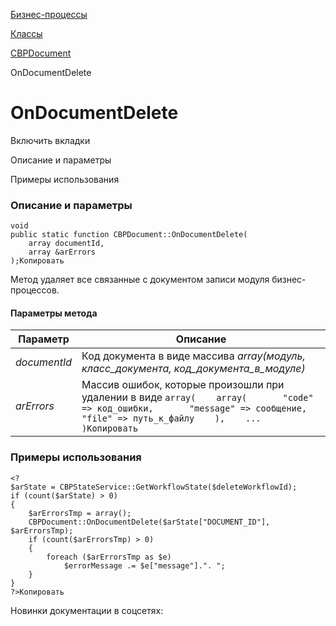 [Бизнес-процессы](/api_help/bizproc/index.php)

[Классы](/api_help/bizproc/bizproc_classes/index.php)

[CBPDocument](/api_help/bizproc/bizproc_classes/CBPDocument/index.php)

OnDocumentDelete

OnDocumentDelete
================

Включить вкладки

Описание и параметры

Примеры использования

### Описание и параметры

```
void
public static function CBPDocument::OnDocumentDelete(
	array documentId,
	array &arErrors
);Копировать
```

Метод удаляет все связанные с документом записи модуля бизнес-процессов.

#### Параметры метода

| Параметр | Описание |
| --- | --- |
| *documentId* | Код документа в виде массива *array(модуль, класс\_документа, код\_документа\_в\_модуле)* |
| *arErrors* | Массив ошибок, которые произошли при удалении в виде  ``` array(    array(       "code" => код_ошибки,       "message" => сообщение,       "file" => путь_к_файлу    ),    ... )Копировать ``` |

### Примеры использования

```
<?
$arState = CBPStateService::GetWorkflowState($deleteWorkflowId);
if (count($arState) > 0)
{
	$arErrorsTmp = array();
	CBPDocument::OnDocumentDelete($arState["DOCUMENT_ID"], $arErrorsTmp);
	if (count($arErrorsTmp) > 0)
	{
		foreach ($arErrorsTmp as $e)
			$errorMessage .= $e["message"].". ";
	}
}
?>Копировать
```

Новинки документации в соцсетях: